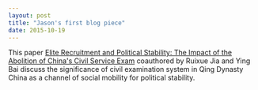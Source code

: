 ```yaml
---
layout: post
title: "Jason's first blog piece"
date: 2015-10-19
---
```


This paper [Elite Recruitment and Political Stability: The Impact of the Abolition of China's Civil Service Exam](https://drive.google.com/file/d/0B_IGNeKdKFQxOF9ZdUJYTklDY3c/view) coauthored by Ruixue Jia and Ying Bai discuss the significance of civil examination system in Qing Dynasty China as a channel of social mobility for political stability. 

